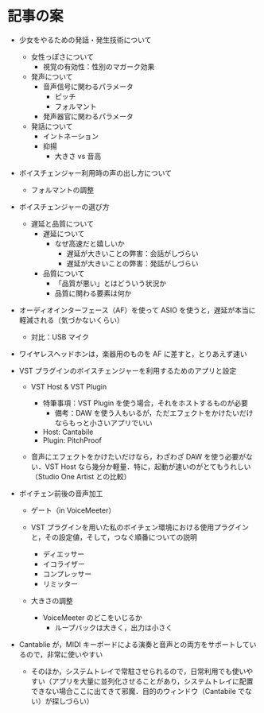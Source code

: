 # 記事の案

- 少女をやるための発話・発生技術について

  - 女性っぽさについて
    - 視覚の有効性：性別のマガーク効果
  - 発声について
    - 音声信号に関わるパラメータ
      - ピッチ
      - フォルマント
    - 発声器官に関わるパラメータ
  - 発話について
    - イントネーション
    - 抑揚
      - 大きさ vs 音高

- ボイスチェンジャー利用時の声の出し方について

  - フォルマントの調整

- ボイスチェンジャーの選び方

  - 遅延と品質について
    - 遅延について
      - なぜ高速だと嬉しいか
        - 遅延が大きいことの弊害：会話がしづらい
        - 遅延が大きいことの弊害：発話がしづらい
    - 品質について
      - 「品質が悪い」とはどういう状況か
      - 品質に関わる要素は何か

- オーディオインターフェース（AF）を使って ASIO を使うと，遅延が本当に軽減される（気づかないくらい）

  - 対比：USB マイク

- ワイヤレスヘッドホンは，楽器用のものを AF に差すと，とりあえず速い

- VST プラグインのボイスチェンジャーを利用するためのアプリと設定

  - VST Host & VST Plugin

    - 特筆事項：VST Plugin を使う場合，それをホストするものが必要
      - 備考：DAW を使う人もいるが，ただエフェクトをかけたいだけならもっと小さいアプリでいい
    - Host: Cantabile
    - Plugin: PitchProof

  - 音声にエフェクトをかけたいだけなら，わざわざ DAW を使う必要がない．VST Host なら幾分か軽量．特に，起動が速いのがとてもうれしい（Studio One Artist との比較）

- ボイチェン前後の音声加工

  - ゲート（in VoiceMeeter）

  - VST プラグインを用いた私のボイチェン環境における使用プラグインと，その設定値，そして，つなぐ順番についての説明
    - ディエッサー
    - イコライザー
    - コンプレッサー
    - リミッター
  - 大きさの調整
    - VoiceMeeter のどこをいじるか
      - ループバックは大きく，出力は小さく

- Cantablie が，MIDI キーボードによる演奏と音声との両方をサポートしているので，非常に使いやすい
  - そのほか，システムトレイで常駐させられるので，日常利用でも使いやすい（アプリを大量に並列化させることがあり，システムトレイに配置できない場合ここに出てきて邪魔．目的のウィンドウ（Cantabile でない）が探しづらい）
